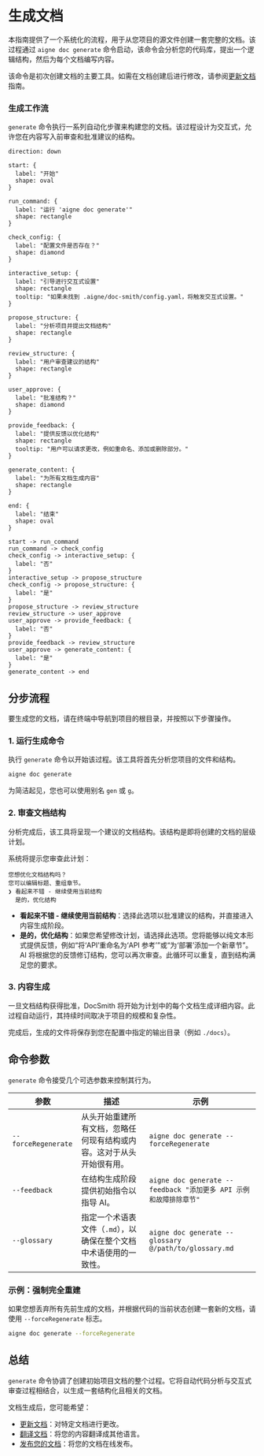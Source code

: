 # 生成文档

本指南提供了一个系统化的流程，用于从您项目的源文件创建一套完整的文档。该过程通过 `aigne doc generate` 命令启动，该命令会分析您的代码库，提出一个逻辑结构，然后为每个文档编写内容。

该命令是初次创建文档的主要工具。如需在文档创建后进行修改，请参阅[更新文档](./guides-updating-documentation.md)指南。

### 生成工作流

`generate` 命令执行一系列自动化步骤来构建您的文档。该过程设计为交互式，允许您在内容写入前审查和批准建议的结构。

```d2
direction: down

start: {
  label: "开始"
  shape: oval
}

run_command: {
  label: "运行 'aigne doc generate'"
  shape: rectangle
}

check_config: {
  label: "配置文件是否存在？"
  shape: diamond
}

interactive_setup: {
  label: "引导进行交互式设置"
  shape: rectangle
  tooltip: "如果未找到 .aigne/doc-smith/config.yaml，将触发交互式设置。"
}

propose_structure: {
  label: "分析项目并提出文档结构"
  shape: rectangle
}

review_structure: {
  label: "用户审查建议的结构"
  shape: rectangle
}

user_approve: {
  label: "批准结构？"
  shape: diamond
}

provide_feedback: {
  label: "提供反馈以优化结构"
  shape: rectangle
  tooltip: "用户可以请求更改，例如重命名、添加或删除部分。"
}

generate_content: {
  label: "为所有文档生成内容"
  shape: rectangle
}

end: {
  label: "结束"
  shape: oval
}

start -> run_command
run_command -> check_config
check_config -> interactive_setup: {
  label: "否"
}
interactive_setup -> propose_structure
check_config -> propose_structure: {
  label: "是"
}
propose_structure -> review_structure
review_structure -> user_approve
user_approve -> provide_feedback: {
  label: "否"
}
provide_feedback -> review_structure
user_approve -> generate_content: {
  label: "是"
}
generate_content -> end
```

## 分步流程

要生成您的文档，请在终端中导航到项目的根目录，并按照以下步骤操作。

### 1. 运行生成命令

执行 `generate` 命令以开始该过程。该工具将首先分析您项目的文件和结构。

```bash 基础生成命令
aigne doc generate
```

为简洁起见，您也可以使用别名 `gen` 或 `g`。

### 2. 审查文档结构

分析完成后，该工具将呈现一个建议的文档结构。该结构是即将创建的文档的层级计划。

系统将提示您审查此计划：

```
您想优化文档结构吗？
您可以编辑标题、重组章节。
❯ 看起来不错 - 继续使用当前结构
  是的，优化结构
```

-   **看起来不错 - 继续使用当前结构**：选择此选项以批准建议的结构，并直接进入内容生成阶段。
-   **是的，优化结构**：如果您希望修改计划，请选择此选项。您将能够以纯文本形式提供反馈，例如“将‘API’重命名为‘API 参考’”或“为‘部署’添加一个新章节”。AI 将根据您的反馈修订结构，您可以再次审查。此循环可以重复，直到结构满足您的要求。

### 3. 内容生成

一旦文档结构获得批准，DocSmith 将开始为计划中的每个文档生成详细内容。此过程自动运行，其持续时间取决于项目的规模和复杂性。

完成后，生成的文件将保存到您在配置中指定的输出目录（例如 `./docs`）。

## 命令参数

`generate` 命令接受几个可选参数来控制其行为。

| 参数 | 描述 | 示例 |
| ------------------- | ---------------------------------------------------------------------------------------------------------------------------------------- | --------------------------------------------------------------------------- |
| `--forceRegenerate` | 从头开始重建所有文档，忽略任何现有结构或内容。这对于从头开始很有用。 | `aigne doc generate --forceRegenerate` |
| `--feedback` | 在结构生成阶段提供初始指令以指导 AI。 | `aigne doc generate --feedback "添加更多 API 示例和故障排除章节"` |
| `--glossary` | 指定一个术语表文件（`.md`），以确保在整个文档中术语使用的一致性。 | `aigne doc generate --glossary @/path/to/glossary.md` |

### 示例：强制完全重建

如果您想丢弃所有先前生成的文档，并根据代码的当前状态创建一套新的文档，请使用 `--forceRegenerate` 标志。

```bash 强制重新生成
aigne doc generate --forceRegenerate
```

## 总结

`generate` 命令协调了创建初始项目文档的整个过程。它将自动代码分析与交互式审查过程相结合，以生成一套结构化且相关的文档。

文档生成后，您可能希望：

-   [更新文档](./guides-updating-documentation.md)：对特定文档进行更改。
-   [翻译文档](./guides-translating-documentation.md)：将您的内容翻译成其他语言。
-   [发布您的文档](./guides-publishing-your-docs.md)：将您的文档在线发布。